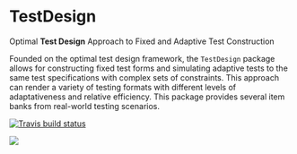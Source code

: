 # TestDesign
Optimal **Test Design** Approach to Fixed and Adaptive Test Construction


 Founded on the optimal test design framework, the `TestDesign` package allows for constructing fixed test forms and simulating adaptive tests to the same test specifications with complex sets of constraints. This approach can render a variety of testing formats with different levels of adaptativeness and relative efficiency. This package provides several item banks from real-world testing scenarios.
 
<!-- badges: start -->
[![Travis build status](https://travis-ci.com/choi-phd/TestDesign-devel.svg?branch=master)](https://travis-ci.com/choi-phd/TestDesign-devel)
<!-- [![Travis build status](https://travis-ci.org/choi-phd/TestDesign.svg?branch=master)](https://travis-ci.org/choi-phd/TestDesign)
-->
[![](https://cranlogs.r-pkg.org/badges/grand-total/TestDesign?color=lightgrey)](https://cran.r-project.org/package=TestDesign)
<!-- badges: end -->
